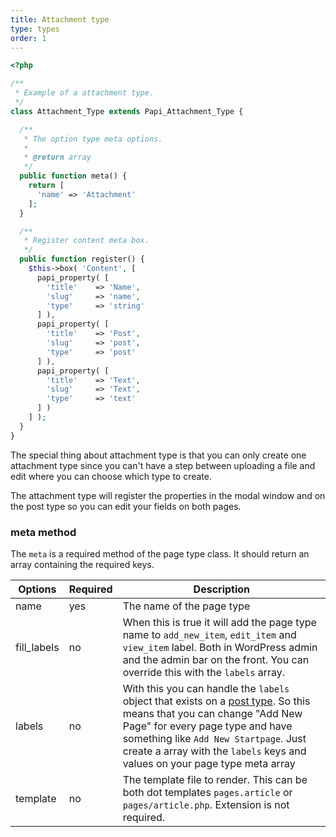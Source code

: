 ```yaml
---
title: Attachment type
type: types
order: 1
---
```


```php
<?php

/**
 * Example of a attachment type.
 */
class Attachment_Type extends Papi_Attachment_Type {

  /**
   * The option type meta options.
   *
   * @return array
   */
  public function meta() {
    return [
      'name' => 'Attachment'
    ];
  }

  /**
   * Register content meta box.
   */
  public function register() {
    $this->box( 'Content', [
      papi_property( [
        'title'    => 'Name',
        'slug'     => 'name',
        'type'     => 'string'
      ] ),
      papi_property( [
        'title'    => 'Post',
        'slug'     => 'post',
        'type'     => 'post'
      ] ),
      papi_property( [
        'title'    => 'Text',
        'slug'     => 'Text',
        'type'     => 'text'
      ] )
    ] );
  }
}
```

The special thing about attachment type is that you can only create one attachment type since you can't have a step between uploading a file and edit where you can choose which type to create.

The attachment type will register the properties in the modal window and on the post type so you can edit your fields on both pages.

### meta method

The `meta` is a required method of the page type class. It should return an array containing the required keys.

Options            | Required | Description
-------------------|----------|------------
name               | yes      | The name of the page type
fill_labels        | no       | When this is true it will add the page type name to `add_new_item`, `edit_item` and `view_item` label. Both in WordPress admin and the admin bar on the front. You can override this with the `labels` array.
labels             | no       | With this you can handle the `labels` object that exists on a [post type](http://codex.wordpress.org/Function_Reference/get_post_type_object). So this means that you can change "Add New Page" for every page type and have something like `Add New Startpage`. Just create a array with the `labels` keys and values on your page type meta array
template           | no       | The template file to render. This can be both dot templates `pages.article` or `pages/article.php`. Extension is not required.
